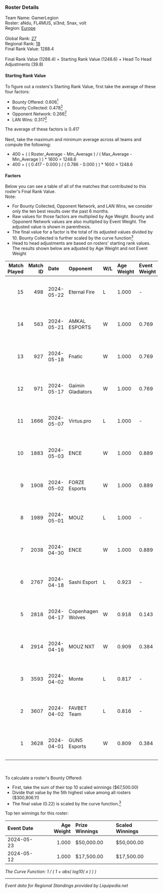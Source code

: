 ### Roster Details<br />
Team Name: GamerLegion<br />
Roster: aNdu, FL4MUS, sl3nd, Snax, volt<br />
Region: [Europe]( ../standings_europe.md)<br />
<br />
Global Rank: [27](../standings_global.md)<br />
Regional Rank: [18]( ../standings_europe.md)<br />
Final Rank Value:  1288.4<br />
<br />
Final Rank Value (1288.4) = Starting Rank Value (1248.6) + Head To Head Adjustments (39.8)<br />

#### Starting Rank Value<br />
To figure out a rosters's Starting Rank Value, first take the average of these four factors:<br />
- Bounty Offered: 0.606[<sup>1</sup>](#table2)
- Bounty Collected: 0.478[<sup>2</sup>](#table1)
- Opponent Network: 0.266[<sup>2</sup>](#table1)
- LAN Wins: 0.317[<sup>2</sup>](#table1)

The average of these factors is 0.417<br />
<br />
Next, take the maximum and minimum average across all teams and compute the following:<br />
- 400 + ( ( Roster_Average - Min_Average ) / ( Max_Average - Min_Average ) ) * 1600 = 1248.6
- 400 + ( ( 0.417 - 0.000 ) / ( 0.786 - 0.000 ) ) * 1600 = 1248.6


#### Factors<br />
Below you can see a table of all of the matches that contributed to this roster's Final Rank Value.<br />
Note:<br />

- For Bounty Collected, Opponent Network, and LAN Wins, we consider only the ten best results over the past 6 months.
- Raw values for those factors are multiplied by Age Weight. Bounty and Opponent Network values are also multiplied by Event Weight. The adjusted value is shown in parenthesis.
- The final value for a factor is the total of its adjusted values divided by 10. Bounty Collected is further scaled by the curve function[<sup>3</sup>](#curveFunction)
- Head to head adjustments are based on rosters' starting rank values. The results shown below are adjusted by Age Weight and not Event Weight
<span id="table1"></span><br />


| Match Played | Match ID | Date       | Opponent          | W/L | Age Weight | Event Weight | Bounty Collected | Opponent Network | LAN Wins  | H2H Adj. | Roster                          |
| -: | -: | :- | :- | :- | :- | :- | :- | :- | :- | -: | :- |
|           15 |      498 | 2024-05-22 | Eternal Fire      | L   | 1.000      | -            | -                | -                | -         |    -1.98 | aNdu, FL4MUS, sl3nd, Snax, volt |
|           14 |      563 | 2024-05-21 | AMKAL ESPORTS     | W   | 1.000      | 0.769        | 0.146 (0.113)    | 0.565 (0.435)    | 0 (0.000) |    15.53 | aNdu, FL4MUS, sl3nd, Snax, volt |
|           13 |      927 | 2024-05-18 | Fnatic            | W   | 1.000      | 0.769        | 0.147 (0.113)    | 0.480 (0.369)    | 0 (0.000) |    11.51 | aNdu, FL4MUS, sl3nd, Snax, volt |
|           12 |      971 | 2024-05-17 | Gaimin Gladiators | W   | 1.000      | 0.769        | 0.092 (0.071)    | 0.711 (0.546)    | 0 (0.000) |    10.94 | aNdu, FL4MUS, sl3nd, Snax, volt |
|           11 |     1666 | 2024-05-07 | Virtus.pro        | L   | 1.000      | -            | -                | -                | -         |    -2.99 | aNdu, isak, sl3nd, Snax, volt   |
|           10 |     1883 | 2024-05-03 | ENCE              | W   | 1.000      | 0.889        | 0.202 (0.179)    | 0.280 (0.249)    | 1 (1.000) |    19.66 | aNdu, isak, sl3nd, Snax, volt   |
|            9 |     1908 | 2024-05-02 | FORZE Esports     | W   | 1.000      | 0.889        | 0.111 (0.099)    | 0.440 (0.392)    | 1 (1.000) |     9.93 | aNdu, isak, sl3nd, Snax, volt   |
|            8 |     1989 | 2024-05-01 | MOUZ              | L   | 1.000      | -            | -                | -                | -         |    -0.50 | aNdu, isak, sl3nd, Snax, volt   |
|            7 |     2038 | 2024-04-30 | ENCE              | W   | 1.000      | 0.889        | 0.202 (0.179)    | 0.280 (0.249)    | 1 (1.000) |    21.15 | aNdu, isak, sl3nd, Snax, volt   |
|            6 |     2767 | 2024-04-18 | Sashi Esport      | L   | 0.923      | -            | -                | -                | -         |   -20.22 | aNdu, isak, sl3nd, Snax, volt   |
|            5 |     2818 | 2024-04-17 | Copenhagen Wolves | W   | 0.918      | 0.143        | 0.000 (0.000)    | 0.309 (0.040)    | 0 (0.000) |     1.02 | aNdu, isak, sl3nd, Snax, volt   |
|            4 |     2914 | 2024-04-16 | MOUZ NXT          | W   | 0.909      | 0.384        | 0.157 (0.055)    | 0.950 (0.332)    | 0 (0.000) |     9.01 | aNdu, isak, sl3nd, Snax, volt   |
|            3 |     3593 | 2024-04-02 | Monte             | L   | 0.817      | -            | -                | -                | -         |   -12.50 | aNdu, isak, sl3nd, Snax, volt   |
|            2 |     3607 | 2024-04-02 | FAVBET Team       | L   | 0.816      | -            | -                | -                | -         |   -21.68 | aNdu, isak, sl3nd, Snax, volt   |
|            1 |     3628 | 2024-04-01 | GUN5 Esports      | W   | 0.809      | 0.384        | 0.000 (0.000)    | 0.143 (0.044)    | 0 (0.000) |     0.93 | aNdu, isak, sl3nd, Snax, volt   |

<br />
<span id="table2"></span><br />
To calculate a roster's Bounty Offered:<br />

- First, take the sum of their top 10 scaled winnings ($67,500.00)
- Divide that value by the 5th highest value among all rosters ($300,806.11)
- The final value (0.22) is scaled by the curve function.[<sup>3</sup>](#curveFunction)

Top ten winnings for this roster:<br />

| Event Date | Age Weight | Prize Winnings | Scaled Winnings |
| :- | -: | :- | :- |
| 2024-05-23 |      1.000 | $50,000.00     | $50,000.00      |
| 2024-05-12 |      1.000 | $17,500.00     | $17,500.00      |


<span id="curveFunction"></span>_The Curve Function: 1 / ( 1 + abs( log10( x ) ) )_<br />

---
_Event data for Regional Standings provided by Liquipedia.net_<br />
